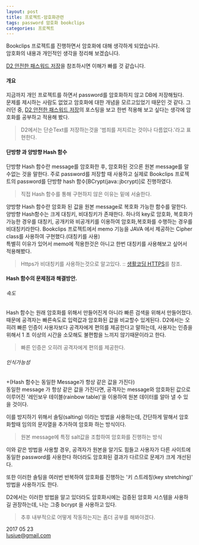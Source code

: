 ```yaml
---
layout: post
title: 프로젝트-암호화관련 
tags: password 암호화 bookclips
categories: 프로젝트
---    
```



Bookclips 프로젝트를 진행하면서 암호화에 대해 생각하게 되었습니다.      
암호화의 내용과 개인적인 생각을 정리해 보겠습니다. 

[D2 안전한 패스워드 저장]('http://d2.naver.com/helloworld/318732')을 참조하시면 이해가 빠를 것 같습니다.     

#### 개요      

지금까지 개인 프로젝트를 하면서 password를 암호화하지 않고 DB에 저장해뒀다.      
 문제를 제시하는 사람도 없었고 암호화에 대한 개념을 모르고있었기 때문인 것 같다. 그러던 중, [D2 안전한 패스워드 저장]('http://d2.naver.com/helloworld/318732')의 포스팅을 보고 한번 적용해 보고 싶다는 생각에 암호화를 공부하고 적용해 봤다.      

> D2에서는 단순Text를 저장하는것을 '범죄를 저지르는 것이나 다름없다.'라고 표현한다.     

#### 단방향 과 양방향 Hash 함수     

단방향 Hash 함수란 message를 암호화한 후, 암호화된 것으론 원본 message를 알 수없는 것을 말한다.  주로 password를 저장할 때 사용하고 실제로 Bookclips 프로젝트의 password를 단방향 hash 함수[BCrypt(java::jbcrypt)]로 진행하였다.     

> 직접 Hash 함수를 통해 구현하지 않은 이유는 밑에 서술한다.     


양방향 Hash 함수란 암호화 된 값을 원본 message로 복호화 가능한 함수를 말한다. 양방향 Hash함수는 크게 대칭키, 비대칭키가 존재한다. 하나의 key로 암호화, 복호화가 가능한 경우를 대칭키, 공개키와 비공개키를 이용하여 암호화,복호화를 수행하는 경우를 비대칭키라한다. 
Bookclips 프로젝트에서 memo 기능을 JAVA 에서 제공하는 Cipher class를 사용하여 구현했다.(대칭키를 사용)    
특별히 이유가 있어서 memo에 적용한것은 아니고 한번 대칭키를 사용해보고 싶어서 적용해봤다.     
     
> Https가 비대칭키를 사용하는것으로 알고있다.  ::  [생활코딩 HTTPS]('https://opentutorials.org/course/228/4894')를 참조.    

#### Hash 함수의 문제점과 해결방안.   

###### 속도    
    
Hash 함수는 원래 암호화를 위해서 만들어진게 아니라 빠른 검색을 위해서 만들어졌다.    
때문에 공격자는 빠른속도로 입력값과 암호화된 값을 비교할수 있게된다.  D2에서는 오히려 빠른 인증이 사용자보다 공격자에게 편의를 제공한다고 말하는데, 사용자는 인증을 위해서 1 초 이상의 시간을 소모해도 불편함을 느끼지 않기때문이라고 한다.      

> 빠른 인증은 오히려 공격자에게 편의를 제공한다.   

###### 인식가능성    

+(Hash 함수는 동일한 Message가 항상 같은 값을 가진다)       
동일한 message 가 항상 같은 값을 가진다면, 공격자는 message와 암호화된 값으로 이루어진 '레인보우 테이블(rainbow table)'을 이용하여 원본 데이터를 알아 낼 수 있을 것이다.   

이를 방지하기 위해서 솔팅(salting) 이라는 방법을 사용하는데, 간단하게 말해서 암호화할때 임의의 문자열을 추가하여 암호화 하는 방식이다.      
> 원본 message에 특정 salt값을 조합하여 암호화를 진행하는 방식     

이와 같은 방법을 사용할 경우, 공격자가 원본을 알기도 힘들고 사용자가 다른 사이트에 동일한 password를 사용한다 하더라도 암호화된 결과가 다르므로 문제가 크게 개선된다.   

또한 이러한 솔팅을 여러번 반복하여 암호화를 진행하는 '키 스트레칭(key stretching)' 방법을 사용하기도 한다.     


D2에서는 이러한 방법을 알고 있더라도 암호화시에는 검증된 암호화 시스템을 사용하길 권장하는데, 나는 그중 bcrypt 을 사용하고 있다.   

> 추후 내부적으로 어떻게 작동하는지는 좀더 공부를 해봐야겠다.       


2017 05 23    
lusiue@gmail.com
